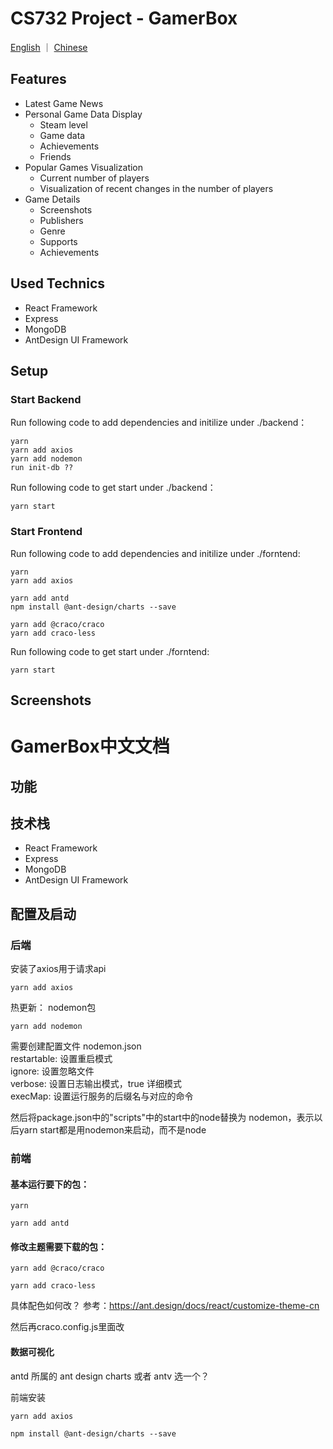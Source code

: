 # CS732 Project - GamerBox

[English](#) ｜ [Chinese](#GamerBox中文文档)

## Features

* Latest Game News
* Personal Game Data Display
  * Steam level
  * Game data
  * Achievements
  * Friends
* Popular Games Visualization
  * Current number of players
  * Visualization of recent changes in the number of players
* Game Details
  * Screenshots
  * Publishers
  * Genre
  * Supports
  * Achievements

## Used Technics 

* React Framework
* Express
* MongoDB
* AntDesign UI Framework

## Setup 

### Start Backend

Run following code to add dependencies and initilize under ./backend：

```
yarn
yarn add axios
yarn add nodemon
run init-db ??
```

Run following code to get start under ./backend：

```
yarn start
```


### Start Frontend

Run following code to add dependencies and initilize under ./forntend:

```
yarn
yarn add axios

yarn add antd
npm install @ant-design/charts --save

yarn add @craco/craco
yarn add craco-less
```

Run following code to get start under ./forntend:

```
yarn start
```

## Screenshots





# GamerBox中文文档

## 功能

## 技术栈

* React Framework
* Express
* MongoDB
* AntDesign UI Framework

## 配置及启动
### 后端

安装了axios用于请求api
```
yarn add axios
```

热更新： nodemon包
```
yarn add nodemon
```

需要创建配置文件 nodemon.json  
restartable: 设置重启模式  
ignore: 设置忽略文件  
verbose: 设置日志输出模式，true 详细模式  
execMap: 设置运行服务的后缀名与对应的命令  

然后将package.json中的"scripts"中的start中的node替换为 nodemon，表示以后yarn start都是用nodemon来启动，而不是node



### 前端

#### 基本运行要下的包：

```
yarn
```

```
yarn add antd
```

#### 修改主题需要下载的包：

```
yarn add @craco/craco
```

```
yarn add craco-less
```

具体配色如何改？ 参考：https://ant.design/docs/react/customize-theme-cn  

然后再craco.config.js里面改

#### 数据可视化

antd 所属的      ant design charts 或者  antv 选一个？

前端安装
```
yarn add axios

npm install @ant-design/charts --save
```


